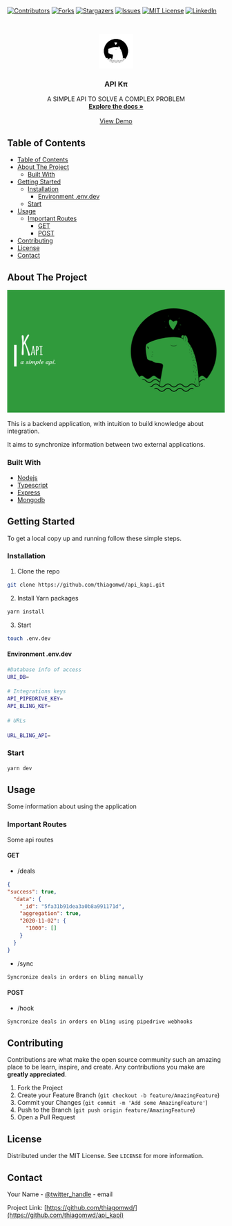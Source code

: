 <!-- PROJECT SHIELDS -->
<!--
*** I'm using markdown "reference style" links for readability.
*** Reference links are enclosed in brackets [ ] instead of parentheses ( ).
*** See the bottom of this document for the declaration of the reference variables
*** for contributors-url, forks-url, etc. This is an optional, concise syntax you may use.
*** https://www.markdownguide.org/basic-syntax/#reference-style-links
-->
[![Contributors][contributors-shield]][contributors-url]
[![Forks][forks-shield]][forks-url]
[![Stargazers][stars-shield]][stars-url]
[![Issues][issues-shield]][issues-url]
[![MIT License][license-shield]][license-url]
[![LinkedIn][linkedin-shield]][linkedin-url]



<!-- PROJECT LOGO -->
<br />
<p align="center">
  <a href="https://github.com/thiagomwd/api_kapi">
    <img src="image/kapiimg.png" alt="Logo" width="80" height="80">
  </a>

  <h3 align="center">API Kπ</h3>

  <p align="center">
    A SIMPLE API TO SOLVE A COMPLEX PROBLEM
    <br />
    <a href="https://github.com/thiagomwd/api_kapi"><strong>Explore the docs »</strong></a>
    <br />
    <br />
    <a href="https://kapix.herokuapp.com/deals">View Demo</a>
  </p>
</p>



<!-- TABLE OF CONTENTS -->
## Table of Contents

- [Table of Contents](#table-of-contents)
- [About The Project](#about-the-project)
  - [Built With](#built-with)
- [Getting Started](#getting-started)
  - [Installation](#installation)
    - [Environment .env.dev](#environment-envdev)
  - [Start](#start)
- [Usage](#usage)
  - [Important Routes](#important-routes)
    - [GET](#get)
    - [POST](#post)
- [Contributing](#contributing)
- [License](#license)
- [Contact](#contact)



<!-- ABOUT THE PROJECT -->
## About The Project

[![Product Name Screen Shot][product-screenshot]](https://kapix.herokuapp.com/deals)

This is a backend application, with intuition to build knowledge about integration.

It aims to synchronize information between two external applications.

### Built With

* [Nodejs](https://nodejs.org/)
* [Typescript](https://www.typescriptlang.org/)
* [Express](https://expressjs.com/)
* [Mongodb](https://www.mongodb.com/)



<!-- GETTING STARTED -->
## Getting Started

To get a local copy up and running follow these simple steps.

### Installation

1. Clone the repo
```sh
git clone https://github.com/thiagomwd/api_kapi.git
```
2. Install Yarn packages
```sh
yarn install
```
3. Start
```sh
touch .env.dev
```
#### Environment .env.dev

```sh
#Database info of access
URI_DB=

# Integrations keys
API_PIPEDRIVE_KEY=
API_BLING_KEY=

# URLs

URL_BLING_API=
```

### Start
```sh
yarn dev
```

<!-- USAGE EXAMPLES -->
## Usage

Some information about using the application

### Important Routes

Some api routes

#### GET

* /deals
```json
{
"success": true,
  "data": {
    "_id": "5fa31b91dea3a0b8a991171d",
    "aggregation": true,
    "2020-11-02": {
      "1000": []
    }
  }
}
```
* /sync
```sh
Syncronize deals in orders on bling manually
```

#### POST

* /hook
```sh
Syncronize deals in orders on bling using pipedrive webhooks
```


<!-- CONTRIBUTING -->
## Contributing

Contributions are what make the open source community such an amazing place to be learn, inspire, and create. Any contributions you make are **greatly appreciated**.

1. Fork the Project
2. Create your Feature Branch (`git checkout -b feature/AmazingFeature`)
3. Commit your Changes (`git commit -m 'Add some AmazingFeature'`)
4. Push to the Branch (`git push origin feature/AmazingFeature`)
5. Open a Pull Request



<!-- LICENSE -->
## License

Distributed under the MIT License. See `LICENSE` for more information.



<!-- CONTACT -->
## Contact

Your Name - [@twitter_handle](https://twitter.com/twitter_handle) - email

Project Link: [https://github.com/thiagomwd/](https://github.com/thiagomwd/api_kapi)






<!-- MARKDOWN LINKS & IMAGES -->
<!-- https://www.markdownguide.org/basic-syntax/#reference-style-links -->
[contributors-shield]: https://img.shields.io/github/contributors/thiagomwd/repo.svg?style=flat-square
[contributors-url]: https://github.com/thiagomwd/repo/graphs/contributors
[forks-shield]: https://img.shields.io/github/forks/thiagomwd/repo.svg?style=flat-square
[forks-url]: https://github.com/thiagomwd/repo/network/members
[stars-shield]: https://img.shields.io/github/stars/thiagomwd/repo.svg?style=flat-square
[stars-url]: https://github.com/thiagomwd/repo/stargazers
[issues-shield]: https://img.shields.io/github/issues/github_username/repo.svg?style=flat-square
[issues-url]: https://github.com/thiagomwd/repo/issues
[license-shield]: https://img.shields.io/github/license/thiagomwd/repo.svg?style=flat-square
[license-url]: https://github.com/thiagomwd/repo/blob/master/LICENSE.txt
[linkedin-shield]: https://img.shields.io/badge/-LinkedIn-black.svg?style=flat-square&logo=linkedin&colorB=555
[linkedin-url]: https://linkedin.com/in/thiago-miranda-874a66b9
[product-screenshot]: image/template.png
